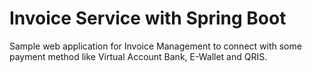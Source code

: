 # Invoice Service with Spring Boot
Sample web application for Invoice Management to connect with some payment method like Virtual Account Bank, E-Wallet and QRIS.

